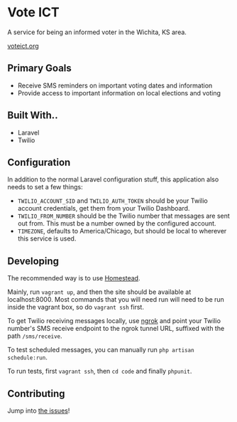 # Vote ICT

A service for being an informed voter in the Wichita, KS area.

[voteict.org](https://www.voteict.org)

## Primary Goals

- Receive SMS reminders on important voting dates and information
- Provide access to important information on local elections and voting

## Built With..

- Laravel
- Twilio

## Configuration

In addition to the normal Laravel configuration stuff, this application also
needs to set a few things:

- `TWILIO_ACCOUNT_SID` and `TWILIO_AUTH_TOKEN` should be your Twilio account
  credentials, get them from your Twilio Dashboard.
- `TWILIO_FROM_NUMBER` should be the Twilio number that messages are sent out
  from. This must be a number owned by the configured account.
- `TIMEZONE`, defaults to America/Chicago, but should be local to wherever this
  service is used.

## Developing

The recommended way is to use [Homestead](https://laravel.com/docs/5.6/homestead).

Mainly, run `vagrant up`, and then the site should be available at
localhost:8000. Most commands that you will need run will need to be run inside
the vagrant box, so do `vagrant ssh` first. 

To get Twilio receiving messages locally, use [ngrok](https://ngrok.com) and
point your Twilio number's SMS receive endpoint to the ngrok tunnel URL,
suffixed with the path `/sms/receive`.

To test scheduled messages, you can manually run `php artisan schedule:run`.

To run tests, first `vagrant ssh`, then `cd code` and finally `phpunit`.

## Contributing

Jump into [the issues](https://github.com/openwichita/voteict/issues)!
